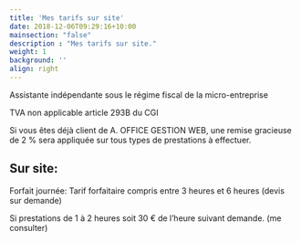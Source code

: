 ```yaml
---
title: 'Mes tarifs sur site'
date: 2018-12-06T09:29:16+10:00
mainsection: "false"
description : "Mes tarifs sur site."
weight: 1
background: ''
align: right
---
```


Assistante indépendante sous le régime fiscal de la micro-entreprise

TVA non applicable article 293B du CGI

Si vous êtes déjà client de A. OFFICE GESTION WEB, une remise gracieuse de 2 % sera appliquée sur tous types de prestations à effectuer.

## Sur site:

Forfait journée: Tarif forfaitaire compris entre 3 heures et 6 heures (devis sur demande)

Si prestations de 1 à 2 heures soit 30 € de l’heure suivant demande.
(me consulter)
